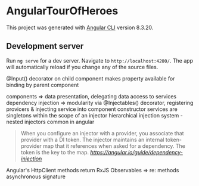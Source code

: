 # AngularTourOfHeroes

This project was generated with [Angular CLI](https://github.com/angular/angular-cli) version 8.3.20.

## Development server

Run `ng serve` for a dev server. Navigate to `http://localhost:4200/`. The app will automatically reload if you change any of the source files.

@Input() decorator on child component makes property available for binding by parent component

components => data presentation, delegating data access to services
dependency injection => modularity via @Injectables() decorator, registering provicers & injecting service into component constructor
services are singletons within the scope of an injector 
hierarchical injection system - nested injectors common in angular

> When you configure an injector with a provider, you associate that provider with a DI token. The injector maintains an internal token-provider map that it references when asked for a dependency. The token is the key to the map. *https://angular.io/guide/dependency-injection*

Angular's HttpClient methods return RxJS Observables => re: methods asynchronous signature
